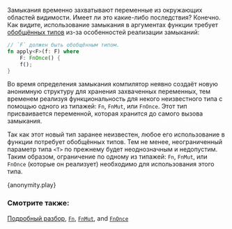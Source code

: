 Замыкания временно захватывают переменные из окружающих областей видимости.
Имеет ли это какие-либо последствия? Конечно. Как видите, использование
замыкания в аргументах функции требует [обобщённых типов][generics] из-за
особенностей реализации замыканий:

```rust
// `F` должен быть обобщённым типом.
fn apply<F>(f: F) where
    F: FnOnce() {
    f();
}
```

Во время определения замыкания компилятор неявно создаёт новую анонимную
структуру для хранения захваченных переменных, тем временем реализуя
функциональность для некого неизвестного типа с помощью одного из типажей: `Fn`,
`FnMut`, или `FnOnce`. Этот тип присваивается переменной, которая хранится до
самого вызова замыкания.

Так как этот новый тип заранее неизвестен, любое его использование в функции
потребует обобщённых типов. Тем не менее, неограниченный параметр типа `<T>`
по прежнему будет неоднозначным и недопустим. Таким образом, ограничение по
одному из типажей: `Fn`, `FnMut`, или `FnOnce` (которые он реализует) необходимо
для использования этого типа.

{anonymity.play}

### Смотрите также:

[Подробный разбор][thorough_analysis], [`Fn`][fn], [`FnMut`][fn_mut],
and [`FnOnce`][fn_once]

[generics]: ../../generics.html
[fn]: https://doc.rust-lang.org/std/ops/trait.Fn.html
[fn_mut]: https://doc.rust-lang.org/std/ops/trait.FnMut.html
[fn_once]: https://doc.rust-lang.org/std/ops/trait.FnOnce.html
[thorough_analysis]: https://huonw.github.io/blog/2015/05/finding-closure-in-rust/
